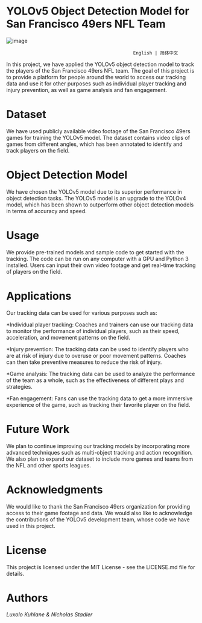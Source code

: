 # YOLOv5 Object Detection Model for San Francisco 49ers NFL Team


![image](https://user-images.githubusercontent.com/105885650/218123827-9b0d06e5-0047-4a55-a625-ac9a496cfc07.png)

                                                   English | 简体中文 
                                                   
In this project, we have applied the YOLOv5 object detection model to track the players of the San Francisco 49ers NFL team. The goal of this project is to provide a platform for people around the world to access our tracking data and use it for other purposes such as individual player tracking and injury prevention, as well as game analysis and fan engagement.

# Dataset
We have used publicly available video footage of the San Francisco 49ers games for training the YOLOv5 model. The dataset contains video clips of games from different angles, which has been annotated to identify and track players on the field.

# Object Detection Model
We have chosen the YOLOv5 model due to its superior performance in object detection tasks. The YOLOv5 model is an upgrade to the YOLOv4 model, which has been shown to outperform other object detection models in terms of accuracy and speed.

# Usage
We provide pre-trained models and sample code to get started with the tracking. The code can be run on any computer with a GPU and Python 3 installed. Users can input their own video footage and get real-time tracking of players on the field.

# Applications
Our tracking data can be used for various purposes such as:

*Individual player tracking: Coaches and trainers can use our tracking data to monitor the performance of individual players, such as their speed, acceleration, and movement patterns on the field.

*Injury prevention: The tracking data can be used to identify players who are at risk of injury due to overuse or poor movement patterns. Coaches can then take preventive measures to reduce the risk of injury.

*Game analysis: The tracking data can be used to analyze the performance of the team as a whole, such as the effectiveness of different plays and strategies.

*Fan engagement: Fans can use the tracking data to get a more immersive experience of the game, such as tracking their favorite player on the field.

# Future Work
We plan to continue improving our tracking models by incorporating more advanced techniques such as multi-object tracking and action recognition. We also plan to expand our dataset to include more games and teams from the NFL and other sports leagues.

# Acknowledgments
We would like to thank the San Francisco 49ers organization for providing access to their game footage and data. We would also like to acknowledge the contributions of the YOLOv5 development team, whose code we have used in this project.

# License
This project is licensed under the MIT License - see the LICENSE.md file for details.

# Authors

_Luxolo Kuhlane & Nicholas Stadler_


